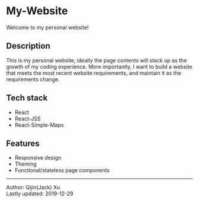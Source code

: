 # My-Website
Welcome to my personal website!

## Description
This is my personal website, ideally the page contents will stack up as the growth of my coding experience. More importantly, I want to build a website that meets the most recent website requirements, and maintain it as the requirements change.

## Tech stack
- React
- React-JSS
- React-Simple-Maps

## Features
- Responsive design
- Theming
- Functional/stateless page components

---
Author: Qijin(Jack) Xu\
Lastly updated: 2019-12-29